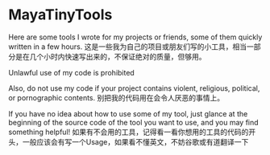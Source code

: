 # MayaTinyTools
Here are some tools I wrote for my projects or friends, some of them quickly written in a few hours.
这是一些我为自己的项目或朋友们写的小工具，相当一部分是在几个小时内快速写出来的，不保证绝对的质量，但够用。

Unlawful use of my code is prohibited

Also, do not use my code if your project contains violent, religious, political, or pornographic contents.
别把我的代码用在会令人厌恶的事情上。

If you have no idea about how to use some of my tool, just glance at the beginning of the source code of the tool you want to use, and you may find something helpful!
如果有不会用的工具，记得看一看你想用的工具的代码的开头，一般应该会有写一个Usage，如果看不懂英文，不妨谷歌或有道翻译一下
